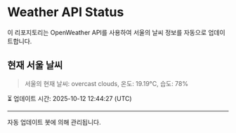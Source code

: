 
# Weather API Status

이 리포지토리는 OpenWeather API를 사용하여 서울의 날씨 정보를 자동으로 업데이트합니다.

## 현재 서울 날씨
> 서울의 현재 날씨: overcast clouds, 온도: 19.19°C, 습도: 78%

⏳ 업데이트 시간: 2025-10-12 12:44:27 (UTC)

---
자동 업데이트 봇에 의해 관리됩니다.
